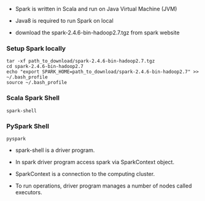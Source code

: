 
* Spark is written in Scala and run on Java Virtual Machine (JVM)

* Java8 is required to run Spark on local

* download the spark-2.4.6-bin-hadoop2.7.tgz from spark website

### Setup Spark locally

```
tar -xf path_to_download/spark-2.4.6-bin-hadoop2.7.tgz
cd spark-2.4.6-bin-hadoop2.7
echo "export SPARK_HOME=path_to_download/spark-2.4.6-bin-hadoop2.7" >> ~/.bash_profile
source ~/.bash_profile
``` 

### Scala Spark Shell
```
spark-shell
```

### PySpark Shell
```
pyspark
```

* spark-shell is a driver program. 

* In spark driver program access spark via SparkContext object.

* SparkContext is a connection to the computing cluster.

* To run operations, driver program manages a number of nodes called executors.
